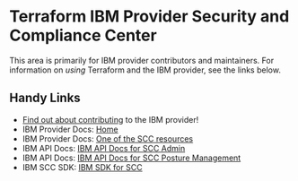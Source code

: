 # Terraform IBM Provider Security and Compliance Center
<!-- markdownlint-disable MD026 -->
This area is primarily for IBM provider contributors and maintainers. For information on _using_ Terraform and the IBM provider, see the links below.


## Handy Links
* [Find out about contributing](../../../CONTRIBUTING.md) to the IBM provider!
* IBM Provider Docs: [Home](https://registry.terraform.io/providers/IBM-Cloud/ibm/latest/docs)
* IBM Provider Docs: [One of the SCC resources](https://registry.terraform.io/providers/IBM-Cloud/ibm/latest/docs/resources/scc_account_settings)
* IBM API Docs: [IBM API Docs for SCC Admin](https://cloud.ibm.com/apidocs/security-compliance/admin)
* IBM API Docs: [IBM API Docs for SCC Posture Management](https://cloud.ibm.com/apidocs/security-compliance/posture)
* IBM SCC SDK: [IBM SDK for SCC](https://github.com/IBM/scc-go-sdk)
